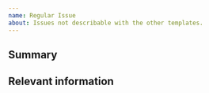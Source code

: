 ```yaml
---
name: Regular Issue
about: Issues not describable with the other templates.
---
```


<!--
  To make it easier for me to help you, please include as much useful information as possible.
  Before opening a new issue, please search existing issues https://github.com/timhagn/gatsby-background-image/issues
  
  And though I try to include new features right away, be aware, that not every
  one of them can be added to `gatsby-background-image` (especially if wanting
  to stay mostly on par with `gatsby-image`)...  
-->

## Summary

<!-- Brief explanation of the feature. -->

## Relevant information

<!-- Provide as much useful information as you can -->